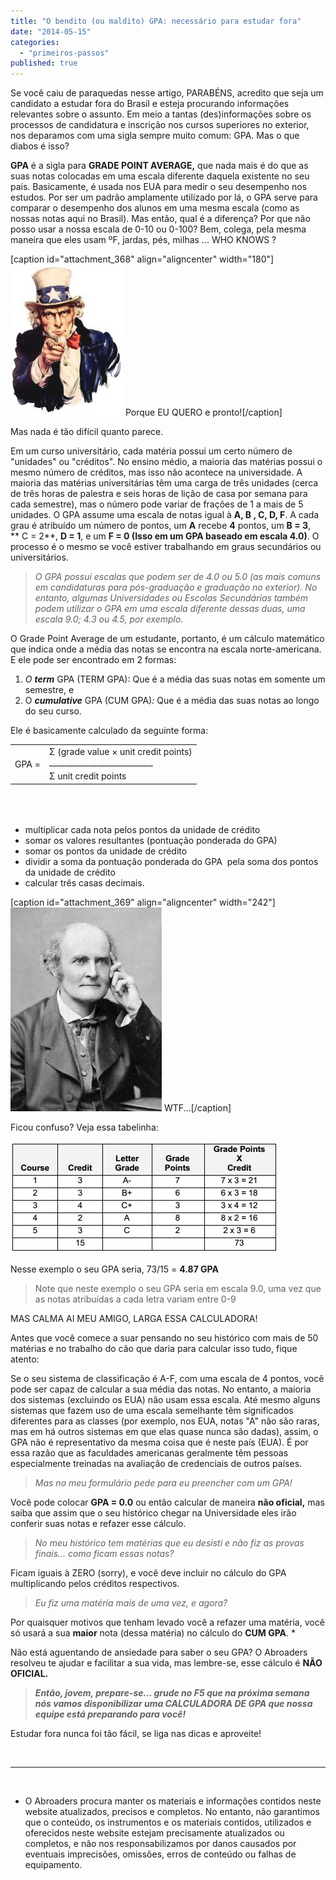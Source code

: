 ```yaml
---
title: "O bendito (ou maldito) GPA: necessário para estudar fora"
date: "2014-05-15"
categories: 
  - "primeiros-passos"
published: true
---
```


Se você caiu de paraquedas nesse artigo, PARABÉNS, acredito que seja um candidato a estudar fora do Brasil e esteja procurando informações relevantes sobre o assunto. Em meio a tantas (des)informações sobre os processos de candidatura e inscrição nos cursos superiores no exterior, nos deparamos com uma sigla sempre muito comum: GPA. Mas o que diabos é isso?

**GPA** é a sigla para **GRADE POINT AVERAGE,** que nada mais é do que as suas notas colocadas em uma escala diferente daquela existente no seu país. Basicamente, é usada nos EUA para medir o seu desempenho nos estudos. Por ser um padrão amplamente utilizado por lá, o GPA serve para comparar o desempenho dos alunos em uma mesma escala (como as nossas notas aqui no Brasil). Mas então, qual é a diferença? Por que não posso usar a nossa escala de 0-10 ou 0-100? Bem, colega, pela mesma maneira que eles usam ºF, jardas, pés, milhas ... WHO KNOWS ?

\[caption id="attachment\_368" align="aligncenter" width="180"\][![](/images/Uncle20Sam.jpg)](http://www.abroaders.com.br/wp-content/uploads/2014/05/Uncle20Sam.jpg) Porque EU QUERO e pronto!\[/caption\]

Mas nada é tão difícil quanto parece.

Em um curso universitário, cada matéria possui um certo número de "unidades" ou "créditos". No ensino médio, a maioria das matérias possui o mesmo número de créditos, mas isso não acontece na universidade. A maioria das matérias universitárias têm uma carga de três unidades (cerca de três horas de palestra e seis horas de lição de casa por semana para cada semestre), mas o número pode variar de frações de 1 a mais de 5 unidades. O GPA assume uma escala de notas igual à **A, B , C, D, F**. A cada grau é atribuído um número de pontos, um **A** recebe **4** pontos, um **B = 3**, ** C = 2**, **D = 1**, e um **F = 0 (Isso em um GPA baseado em escala 4.0)**. O processo é o mesmo se você estiver trabalhando em graus secundários ou universitários.

> _O GPA possui escalas que podem ser de 4.0 ou 5.0 (as mais comuns em candidaturas para pós-graduação e graduação no exterior). No entanto, algumas Universidades ou Escolas Secundárias também podem utilizar o GPA em uma escala diferente dessas duas, uma escala 9.0; 4.3 ou 4.5, por exemplo._

O Grade Point Average de um estudante, portanto, é um cálculo matemático que indica onde a média das notas se encontra na escala norte-americana. E ele pode ser encontrado em 2 formas:

1. _O **term**_ GPA (TERM GPA): Que é a média das suas notas em somente um semestre, e
2. O _**cumulative**_ GPA (CUM GPA)_:_ Que é a média das suas notas ao longo do seu curso.

Ele é basicamente calculado da seguinte forma:

<table class="noborder" style="height: 114px;" border="0" width="287" cellspacing="0" cellpadding="5"><tbody><tr class="noborder"><td class="noborder" rowspan="2" valign="middle">GPA =</td><td class="noborder">Σ (grade value × unit credit points)<div></div>__________________________</td></tr><tr class="noborder"><td class="noborder">Σ unit credit points</td></tr></tbody></table>

- multiplicar cada nota pelos pontos da unidade de crédito
- somar os valores resultantes (pontuação ponderada do GPA)
- somar os pontos da unidade de crédito
- dividir a soma da pontuação ponderada do GPA  pela soma dos pontos da unidade de crédito
- calcular três casas decimais.

\[caption id="attachment\_369" align="aligncenter" width="242"\][![WTF...](/images/math.jpg)](http://www.abroaders.com.br/wp-content/uploads/2014/05/math.jpg) WTF...\[/caption\]

Ficou confuso? Veja essa tabelinha:

[![GPA](/images/GPA.jpg)](http://www.abroaders.com.br/wp-content/uploads/2014/05/GPA.jpg)

Nesse exemplo o seu GPA seria, 73/15 = **4.87 GPA**

> Note que neste exemplo o seu GPA seria em escala 9.0, uma vez que as notas atribuídas a cada letra variam entre 0-9

MAS CALMA AI MEU AMIGO, LARGA ESSA CALCULADORA!

Antes que você comece a suar pensando no seu histórico com mais de 50 matérias e no trabalho do cão que daria para calcular isso tudo, fique atento:

Se o seu sistema de classificação é A-F, com uma escala de 4 pontos, você pode ser capaz de calcular a sua média das notas. No entanto, a maioria dos sistemas (excluindo os EUA) não usam essa escala. Até mesmo alguns sistemas que fazem uso de uma escala semelhante têm significados diferentes para as classes (por exemplo, nos EUA, notas "A" não são raras, mas em há outros sistemas em que elas quase nunca são dadas), assim, o GPA não é representativo da mesma coisa que é neste país (EUA). É por essa razão que as faculdades americanas geralmente têm pessoas especialmente treinadas na avaliação de credenciais de outros países.

> _Mas no meu formulário pede para eu preencher com um GPA!_

Você pode colocar **GPA = 0.0** ou então calcular de maneira **não oficial,** mas saiba que assim que o seu histórico chegar na Universidade eles irão conferir suas notas e refazer esse cálculo.

> _No meu histórico tem matérias que eu desisti e não fiz as provas finais... como ficam essas notas?_

Ficam iguais à ZERO (sorry), e você deve incluir no cálculo do GPA multiplicando pelos créditos respectivos.

> _Eu fiz uma matéria mais de uma vez, e agora?_

Por quaisquer motivos que tenham levado você a refazer uma matéria, você só usará a sua **maior** nota (dessa matéria) no cálculo do **CUM GPA**. \*

Não está aguentando de ansiedade para saber o seu GPA? O Abroaders resolveu te ajudar e facilitar a sua vida, mas lembre-se, esse cálculo é **NÃO OFICIAL.**

> **_Então, jovem, prepare-se... grude no F5 que na próxima semana nós vamos disponibilizar uma CALCULADORA DE GPA que nossa equipe está preparando para você!_**

Estudar fora nunca foi tão fácil, se liga nas dicas e aproveite!

 

* * *

 

- O Abroaders procura manter os materiais e informações contidos neste website atualizados, precisos e completos. No entanto, não garantimos que o conteúdo, os instrumentos e os materiais contidos, utilizados e oferecidos neste website estejam precisamente atualizados ou completos, e não nos responsabilizamos por danos causados por eventuais imprecisões, omissões, erros de conteúdo ou falhas de equipamento.
